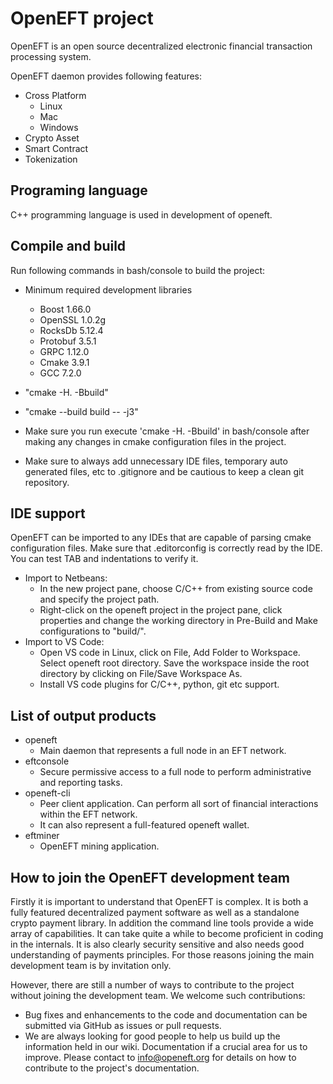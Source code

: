 # OpenEFT project

OpenEFT is an open source decentralized electronic financial transaction processing system.

OpenEFT daemon provides following features:
 * Cross Platform
    - Linux
    - Mac
    - Windows
 * Crypto Asset
 * Smart Contract
 * Tokenization


## Programing language
C++ programming language is used in development of openeft.

## Compile and build
Run following commands in bash/console to build the project:
  * Minimum required development libraries
    - Boost 1.66.0
    - OpenSSL 1.0.2g
    - RocksDb 5.12.4
    - Protobuf 3.5.1
    - GRPC 1.12.0
    - Cmake 3.9.1
    - GCC 7.2.0

  * "cmake -H. -Bbuild"
  * "cmake --build build -- -j3"
  * Make sure you run execute 'cmake -H. -Bbuild' in bash/console after making any changes in 
    cmake configuration files in the project.
  * Make sure to always add unnecessary IDE files, temporary auto generated files, etc to .gitignore
    and be cautious to keep a clean git repository.

## IDE support
OpenEFT can be imported to any IDEs that are capable of parsing cmake configuration files.
Make sure that .editorconfig is correctly read by the IDE. You can test TAB and indentations
    to verify it.
 * Import to Netbeans:
    - In the new project pane, choose C/C++ from existing source code and specify the project path.
    - Right-click on the openeft project in the project pane, click properties and change the working
      directory in Pre-Build and Make configurations to "build/".
 * Import to VS Code:
    - Open VS code in Linux, click on File, Add Folder to Workspace. Select openeft root directory.
      Save the workspace inside the root directory by clicking on File/Save Workspace As.
    - Install VS code plugins for C/C++, python, git etc support.

## List of output products
  * openeft
    - Main daemon that represents a full node in an EFT network.
  * eftconsole
    - Secure permissive access to a full node to perform administrative and reporting tasks.
  * openeft-cli
    - Peer client application. Can perform all sort of financial interactions within the EFT network.
    - It can also represent a full-featured openeft wallet.
  * eftminer
    - OpenEFT mining application.

## How to join the OpenEFT development team
Firstly it is important to understand that OpenEFT is complex. It is both a fully featured decentralized payment software as well as a standalone crypto payment library. In addition the command line tools provide a wide array of capabilities. It can take quite a while to become proficient in coding in the internals. It is also clearly security sensitive and also needs good understanding of payments principles. For those reasons joining the main development team is by invitation only.

However, there are still a number of ways to contribute to the project without joining the development team. We welcome such contributions:
  * Bug fixes and enhancements to the code and documentation can be submitted via GitHub as issues or pull requests.
  * We are always looking for good people to help us build up the information held in our wiki. Documentation if a crucial area for us to improve. Please contact to info@openeft.org for details on how to contribute to the project's documentation.